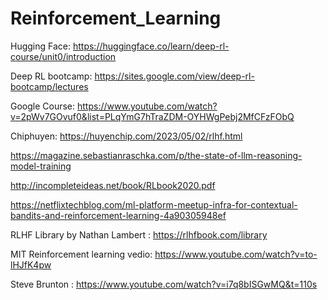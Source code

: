 # Reinforcement_Learning

Hugging Face: https://huggingface.co/learn/deep-rl-course/unit0/introduction

Deep RL bootcamp: https://sites.google.com/view/deep-rl-bootcamp/lectures

Google Course: https://www.youtube.com/watch?v=2pWv7GOvuf0&list=PLqYmG7hTraZDM-OYHWgPebj2MfCFzFObQ

Chiphuyen: https://huyenchip.com/2023/05/02/rlhf.html

https://magazine.sebastianraschka.com/p/the-state-of-llm-reasoning-model-training

http://incompleteideas.net/book/RLbook2020.pdf

https://netflixtechblog.com/ml-platform-meetup-infra-for-contextual-bandits-and-reinforcement-learning-4a90305948ef

RLHF Library by Nathan Lambert : https://rlhfbook.com/library

MIT Reinforcement learning vedio: https://www.youtube.com/watch?v=to-lHJfK4pw

Steve Brunton : https://www.youtube.com/watch?v=i7q8bISGwMQ&t=110s




